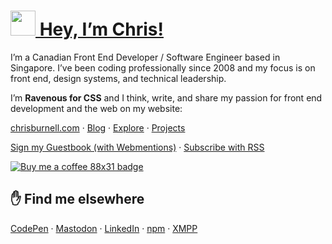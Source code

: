 # [<img src="https://chrisburnell.com/images/raven.svg" width="40" aria-hidden="true"> Hey, I’m Chris!](https://chrisburnell.com/)

I’m a Canadian Front End Developer / Software Engineer based in Singapore. I’ve been coding professionally since 2008 and my focus is on front end, design systems, and technical leadership. 

I’m **Ravenous for CSS** and I think, write, and share my passion for front end development and the web on my website:

<a href="https://chrisburnell.com/" rel="me">chrisburnell.com</a> · [Blog](https://chrisburnell.com/posts/) · [Explore](https://chrisburnell.com/explore/) · [Projects](https://chrisburnell.com/projects/)

[Sign my Guestbook (with Webmentions)](https://chrisburnell.com/guestbook/) · [Subscribe with RSS](https://chrisburnell.com/feed.xml)

[![Buy me a coffee 88x31 badge](https://chrisburnell.com/images/buy-me-a-coffee.png)](https://www.buymeacoffee.com/chrisburnell)

## ✋ Find me elsewhere

<a href="https://codepen.io/chrisburnell" rel="me">CodePen</a> · <a href="https://fediverse.repc.co/@chrisburnell" rel="me">Mastodon</a> · <a href="https://www.linkedin.com/in/chrisburnell" rel="me">LinkedIn</a> · <a href="https://www.npmjs.com/~chrisburnell" rel="me">npm</a> · <a href="xmpp:chrisburnell@xmpp.earth" rel="me">XMPP</a>
